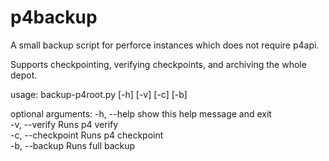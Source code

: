 # p4backup
A small backup script for perforce instances which does not require p4api.

Supports checkpointing, verifying checkpoints, and archiving the whole depot.

usage: backup-p4root.py [-h] [-v] [-c] [-b]

optional arguments:
  -h, --help        show this help message and exit  
  -v, --verify      Runs p4 verify  
  -c, --checkpoint  Runs p4 checkpoint  
  -b, --backup      Runs full backup
